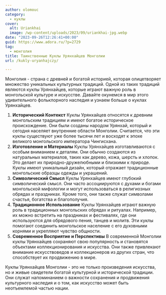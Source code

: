 ```yaml
---
author: olomouc
category:
  - куклы
cover:
  alt: Uriankhai
  image: /wp-content/uploads/2023/09/uriankhai-jpg.webp
date: "2023-09-26T12:26:41+00:00"
guid: https://www.adora.ru/?p=2729
tag:
  - монголия
title: Таинственные Куклы Урянхайцев Монголии
url: /kukly-uryanhajczy/

---
```

Монголия \- страна с древней и богатой историей, которая олицетворяет множество уникальных культурных традиций. Одной из таких традиций являются куклы Урянхайцев, которые играют важную роль в монгольской культуре и искусстве. Давайте окунемся в мир этого удивительного фольклорного наследия и узнаем больше о куклах Урянхайцев.

1. **Исторический Контекст** Куклы Урянхайцев относятся к древним монгольским традициям и имеют богатое историческое происхождение. Они были созданы народом Урянхай, который и сегодня населяет внутренние области Монголии. Считается, что эти куклы существуют уже более тысячи лет и восходят к эпохе великого монгольского императора Чингисхана.
1. **Изготовление и Материалы** Куклы Урянхайцев изготавливаются с особым вниманием к деталям. Они обычно создаются из натуральных материалов, таких как дерево, кожа, шерсть и хлопок. Это делает их природно-дружелюбными и близкими к природе. Куклы имеют уникальный дизайн, который отражает традиционные монгольские образцы одежды и украшений.
1. **Символический Смысл** Куклы Урянхайцев имеют глубокий символический смысл. Они часто ассоциируются с духами и богами монгольской мифологии и могут использоваться в религиозных обрядах и праздниках. Кроме того, они также служат символами счастья, богатства и благополучия.
1. **Традиционное Использование** Куклы Урянхайцев играют важную роль в традиционных монгольских обрядах и ритуалах. Например, их можно встретить на праздниках и фестивалях, где они используются для обрядового пения, танцев и молитв. Эти куклы помогают соединить монгольское население с его духовными корнями и укрепляют чувство общности.
1. **Современное Восприятие и Перспективы** В современной Монголии куклы Урянхайцев сохраняют свою популярность и становятся объектами коллекционирования и искусства. Они также привлекают внимание искусствоведов и коллекционеров из других стран, что способствует их продвижению в мире.

Куклы Урянхайцев Монголии \- это не только произведения искусства, но и живые свидетели богатой культурной и исторической традиции. Они служат напоминанием о важности сохранения и продвижения культурного наследия и о том, как искусство может быть неотъемлемой частью нации.
